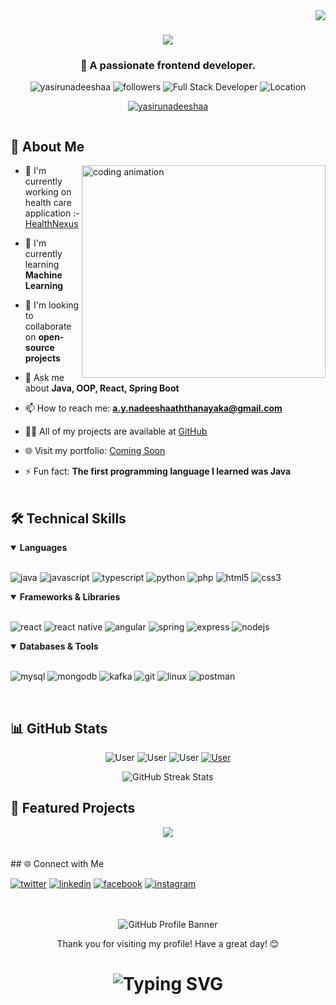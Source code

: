 <img align="right" src="https://visitor-badge.laobi.icu/badge?page_id=User.User" />

<h1 align="center">
  <img src="https://readme-typing-svg.herokuapp.com/?font=Righteous&size=35&center=true&vCenter=true&width=500&height=70&duration=4000&lines=Hi%20%F0%9F%91%8B%2C%20I'm Techy 404;🚀 A passionate frontend developer." />
</h1>
<h3 align="center">🚀 A passionate frontend developer.</h3>

<!-- Profile Views Counter with Badges -->
<p align="center">
  <img src="https://komarev.com/ghpvc/?username=yasirunadeeshaa&label=Profile%20views&color=0e75b6&style=flat" alt="yasirunadeeshaa" />
  <img src="https://img.shields.io/github/followers/yasirunadeeshaa?label=Followers&style=social" alt="followers" />
  <img src="https://img.shields.io/badge/Full%20Stack-Developer-0078D7?style=flat-square" alt="Full Stack Developer"/>
  <img src="https://img.shields.io/badge/Location-Sri%20Lanka-107C10?style=flat-square" alt="Location"/>
</p>

<p align="center" > 
  <a href="https://github.com/ryo-ma/github-profile-trophy">
    <!--<img src="https://github-profile-trophy.vercel.app/?username=yasirunadeeshaa" alt="yasirunadeeshaa" />-->
    <img src="https://github-profile-trophy.vercel.app/?username=yasirunadeeshaa&margin-w=10&margin-h=15" alt="yasirunadeeshaa" />
  </a>
</p>


<p align="left"> <a href="https://twitter.com/" target="blank"><img src="https://img.shields.io/twitter/follow/?logo=twitter&style=for-the-badge" alt="" /></a> </p>

<!--## Professional Summary

Software engineer with a focus on full-stack development, specializing in Java, Spring Boot, React, and Node.js. Experienced in building scalable applications with modern architectures. Currently developing a real-time event ticket booking system with high-concurrency support.-->

<!-- About Me Section -->
## 💫 About Me

<!--<img align="right" height="240" width="390" src="https://raw.githubusercontent.com/Elanza-48/Elanza-48/41a4790484e268102dfdab2b7c59d440d3ffafab/resources/img/geek.gif" alt="coding animation" />-->
<img align="right" height="340" width="390" src="aboutme1.png" alt="coding animation" />

- 🔭 I'm currently working on health care application :- [HealthNexus](https://health-nexus.netlify.app/)

- 🌱 I'm currently learning **Machine Learning**

- 👯 I'm looking to collaborate on **open-source projects**

- 💬 Ask me about **Java, OOP, React, Spring Boot**

- 📫 How to reach me: **a.y.nadeeshaaththanayaka@gmail.com**

- 👨‍💻 All of my projects are available at [GitHub](https://github.com/yasirunadeeshaa?tab=repositories)

- 🌐 Visit my portfolio: [Coming Soon](#)

- ⚡ Fun fact: **The first programming language I learned was Java**
<br><br>
<!-- Skills Section -->

## 🛠️ Technical Skills

<details open>
<summary><b>Languages</b></summary>
<br>
<p align="left">
  <img src="https://img.shields.io/badge/java-%23ED8B00.svg?style=for-the-badge&logo=openjdk&logoColor=white" alt="java" />
  <img src="https://img.shields.io/badge/javascript-%23323330.svg?style=for-the-badge&logo=javascript&logoColor=%23F7DF1E" alt="javascript" />
  <img src="https://img.shields.io/badge/typescript-%23007ACC.svg?style=for-the-badge&logo=typescript&logoColor=white" alt="typescript" />
  <img src="https://img.shields.io/badge/python-3670A0?style=for-the-badge&logo=python&logoColor=ffdd54" alt="python" />
  <img src="https://img.shields.io/badge/php-%23777BB4.svg?style=for-the-badge&logo=php&logoColor=white" alt="php" />
  <img src="https://img.shields.io/badge/html5-%23E34F26.svg?style=for-the-badge&logo=html5&logoColor=white" alt="html5" />
  <img src="https://img.shields.io/badge/css3-%231572B6.svg?style=for-the-badge&logo=css3&logoColor=white" alt="css3" />
</p>
</details>

<details open>
<summary><b>Frameworks & Libraries</b></summary>
<br>
<p align="left">
  <img src="https://img.shields.io/badge/react-%2320232a.svg?style=for-the-badge&logo=react&logoColor=%2361DAFB" alt="react" />
  <img src="https://img.shields.io/badge/react_native-%2320232a.svg?style=for-the-badge&logo=react&logoColor=%2361DAFB" alt="react native" />
  <img src="https://img.shields.io/badge/angular-%23DD0031.svg?style=for-the-badge&logo=angular&logoColor=white" alt="angular" />
  <img src="https://img.shields.io/badge/spring-%236DB33F.svg?style=for-the-badge&logo=spring&logoColor=white" alt="spring" />
  <img src="https://img.shields.io/badge/express.js-%23404d59.svg?style=for-the-badge&logo=express&logoColor=%2361DAFB" alt="express" />
  <img src="https://img.shields.io/badge/node.js-6DA55F?style=for-the-badge&logo=node.js&logoColor=white" alt="nodejs" />
</p>
</details>

<details open>
<summary><b>Databases & Tools</b></summary>
<br>
<p align="left">
  <img src="https://img.shields.io/badge/mysql-%2300f.svg?style=for-the-badge&logo=mysql&logoColor=white" alt="mysql" />
  <img src="https://img.shields.io/badge/MongoDB-%234ea94b.svg?style=for-the-badge&logo=mongodb&logoColor=white" alt="mongodb" />
  <img src="https://img.shields.io/badge/apache%20kafka-231F20.svg?style=for-the-badge&logo=apache-kafka&logoColor=white" alt="kafka" />
  <img src="https://img.shields.io/badge/git-%23F05033.svg?style=for-the-badge&logo=git&logoColor=white" alt="git" />
  <img src="https://img.shields.io/badge/Linux-FCC624?style=for-the-badge&logo=linux&logoColor=black" alt="linux" />
  <img src="https://img.shields.io/badge/Postman-FF6C37?style=for-the-badge&logo=postman&logoColor=white" alt="postman" />
</p>
</details>
<br>

<!-- GitHub Stats Section -->
## 📊 GitHub Stats

<div align="center">
<p align="center">
  <img src="https://github-readme-stats.vercel.app/api?username=User&theme=tokyonight&show_icons=true&locale=en" alt="User"/>
  <img src="https://github-readme-streak-stats.herokuapp.com/?user=User&theme=tokyonight&hide_border=true" alt="User"/>
  <img src="https://github-readme-stats.vercel.app/api/top-langs?username=User&theme=tokyonight&show_icons=true&locale=en&layout=compact" alt="User"/>
  <a href="https://github.com/ryo-ma/github-profile-trophy"><img src="https://github-profile-trophy.vercel.app/?username=User" alt="User" /></a>
</p>
</div>

<div align="center">
  <img src="https://github-readme-streak-stats.herokuapp.com/?user=yasirunadeeshaa&theme=react&hide_border=true" alt="GitHub Streak Stats" />
</div>

<!-- Featured Projects -->
## 🚀 Featured Projects

<div align="center">
<a href="https://github.com/yasirunadeeshaa/REAL-TIME-TICKET-BOOKING-SYSTEM">
  <img src="https://github-readme-stats.vercel.app/api/pin/?username=yasirunadeeshaa&repo=REAL-TIME-TICKET-BOOKING-SYSTEM&theme=react&hide_border=true" />
</a>
<!-- Add more project cards here as needed -->
</div><br><br>
<!-- Connect with me section -->
## 🌐 Connect with Me

<p align="center">
<p><a target="_blank" href="https://x.com/https://x.com/techy_404" style="display: inline-block;"><img src="https://img.shields.io/badge/twitter-x?style=for-the-badge&logo=x&logoColor=white&color=%230f1419" alt="twitter" /></a>
<a target="_blank" href="https://www.linkedin.com/in/www.linkedin.com/in/techy404" style="display: inline-block;"><img src="https://img.shields.io/badge/linkedin-logo?style=for-the-badge&logo=linkedin&logoColor=white&color=%230a77b6" alt="linkedin" /></a>
<a target="_blank" href="https://www.facebook.com/https://web.facebook.com/profile.php?id=61580509814621" style="display: inline-block;"><img src="https://img.shields.io/badge/facebook-logo?style=for-the-badge&logo=facebook&logoColor=white&color=%230866ff" alt="facebook" /></a>
<a target="_blank" href="https://www.instagram.com/https://www.instagram.com/techy._.404/" style="display: inline-block;"><img src="https://img.shields.io/badge/instagram-logo?style=for-the-badge&logo=instagram&logoColor=white&color=%23F35369" alt="instagram" /></a></p>
</p><br><br>
<!-- Banner Image -->
<div align="center">
  <img src="https://raw.githubusercontent.com/halfrost/halfrost/master/icons/header_.png" alt="GitHub Profile Banner">
</div>

<p align="center">Thank you for visiting my profile! Have a great day! 😊</p>


<!-- Introduction with Typing Effect -->
<h1 align="center">
  <img src="https://readme-typing-svg.herokuapp.com?font=Fira+Code&weight=500&size=30&pause=1000&color=0357F7&center=true&vCenter=true&random=false&width=600&lines=Hi+%F0%9F%91%8B%2C+I'm+Yasiru+Nadeesha;Full+Stack+Developer;Open+Source+Enthusiast;Constantly+Learning+%26+Growing" alt="Typing SVG" />
</h1>

